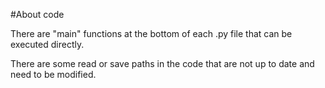 #About code

There are "main" functions at the bottom of each .py file that can be executed directly.

There are some read or save paths in the code that are not up to date and need to be modified.
